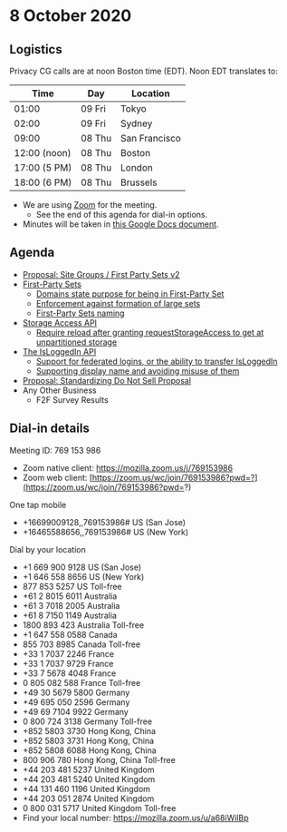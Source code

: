 # 8 October 2020

## Logistics

Privacy CG calls are at noon Boston time (EDT). Noon EDT translates to:

| Time         | Day    | Location      |
| ------------ | ------ | ------------- |
| 01:00        | 09 Fri | Tokyo         |
| 02:00        | 09 Fri | Sydney        |
| 09:00        | 08 Thu | San Francisco |
| 12:00 (noon) | 08 Thu | Boston        |
| 17:00 (5 PM) | 08 Thu | London        |
| 18:00 (6 PM) | 08 Thu | Brussels      |

* We are using [Zoom](https://mozilla.zoom.us/j/769153986) for the meeting.
    * See the end of this agenda for dial-in options.
* Minutes will be taken in [this Google Docs document](https://docs.google.com/document/d/1DZEhS1UHJ1PKxt5ZwKmn5LZ4bo10UFyNXeLp2dUuzRM/edit#).

## Agenda
* [Proposal: Site Groups / First Party Sets v2](https://github.com/privacycg/proposals/issues/22)    
* [First-Party Sets](https://github.com/privacycg/first-party-sets)
    * [Domains state purpose for being in First-Party Set](https://github.com/privacycg/first-party-sets/issues/28)
    * [Enforcement against formation of large sets](https://github.com/privacycg/first-party-sets/issues/29)
    * [First-Party Sets naming](https://github.com/privacycg/first-party-sets/issues/27)   
* [Storage Access API](https://github.com/privacycg/storage-access)
    * [Require reload after granting requestStorageAccess to get at unpartitioned storage](https://github.com/privacycg/storage-access/issues/62)
* [The IsLoggedIn API](https://github.com/privacycg/is-logged-in)
    * [Support for federated logins, or the ability to transfer IsLoggedIn](https://github.com/privacycg/is-logged-in/issues/35)
    * [Supporting display name and avoiding misuse of them](https://github.com/privacycg/is-logged-in/issues/36)
* [Proposal: Standardizing Do Not Sell Proposal](https://github.com/privacycg/proposals/issues/10)
* Any Other Business
    * F2F Survey Results

## Dial-in details

Meeting ID: 769 153 986
* Zoom native client: https://mozilla.zoom.us/j/769153986
* Zoom web client: [https://zoom.us/wc/join/769153986?pwd=?](https://zoom.us/wc/join/769153986?pwd=?)

One tap mobile
* +16699009128,,769153986# US (San Jose)
* +16465588656,,769153986# US (New York)

Dial by your location
* +1 669 900 9128 US (San Jose)
* +1 646 558 8656 US (New York)
* 877 853 5257 US Toll-free
* +61 2 8015 6011 Australia
* +61 3 7018 2005 Australia
* +61 8 7150 1149 Australia
* 1800 893 423 Australia Toll-free
* +1 647 558 0588 Canada
* 855 703 8985 Canada Toll-free
* +33 1 7037 2246 France
* +33 1 7037 9729 France
* +33 7 5678 4048 France
* 0 805 082 588 France Toll-free
* +49 30 5679 5800 Germany
* +49 695 050 2596 Germany
* +49 69 7104 9922 Germany
* 0 800 724 3138 Germany Toll-free
* +852 5803 3730 Hong Kong, China
* +852 5803 3731 Hong Kong, China
* +852 5808 6088 Hong Kong, China
* 800 906 780 Hong Kong, China Toll-free
* +44 203 481 5237 United Kingdom
* +44 203 481 5240 United Kingdom
* +44 131 460 1196 United Kingdom
* +44 203 051 2874 United Kingdom
* 0 800 031 5717 United Kingdom Toll-free
* Find your local number: https://mozilla.zoom.us/u/a68iWilBp
